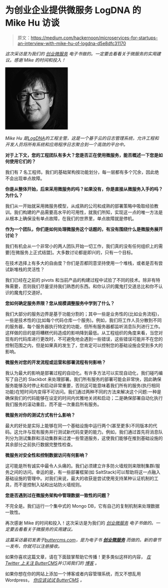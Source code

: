 # 为创业企业提供微服务 LogDNA 的 Mike Hu 访谈

> 原文：<https://medium.com/hackernoon/microservices-for-startups-an-interview-with-mike-hu-of-logdna-d5e8dfc31170>

*这次采访是为我们的* [*创业微服务*](https://buttercms.com/books/microservices-for-startups/) *电子书做的。一定要去看看关于微服务的实用建议。感谢 Mike 的时间和投入！*

![](img/627f91eeff4974ad91e6dfc80e257a4c.png)

*Mike Hu 是*[*LogDNA*](https://logdna.com/)*的工程主管，这是一个基于云的日志管理系统，允许工程和开发人员将所有系统和应用程序日志聚合到一个高效的平台中。*

**对于上下文，您的工程团队有多大？您是否正在使用微服务，能否概述一下您是如何使用它们的？**

我们有 7 名工程师。我们的基础架构按功能划分，每一层都有多个冗余，因此绝不会出现单点故障。

**你是从整体开始，后来采用微服务的吗？如果没有，你是直接从微服务入手的吗？为什么？**

我们从一开始就采用微服务模型，从成熟的公司和成熟的部署策略中吸取经验教训。我们构建的产品需要高水平的可用性，就我们所知，实现这一点的唯一方法是从根本上确保没有单点故障，在我们的世界里，单点故障就是停机。

**作为一个团队，你们是如何处理微服务这个话题的，有没有围绕什么是微服务展开讨论？**

我们有机会从一个非常小的两人团队开始一切工作，我们真的没有任何组织上的需要[在微服务上正式结盟]。大多数讨论都是即兴的，只有一个目标。

在技术选择上有多大的自由度？你们是否都同意坚持使用一个堆栈，或者是否有尝试新堆栈的灵活性？

我们已经在之前的 pivots 和当前产品的构建过程中试验了不同的技术。除非有特殊需要，否则我们尽量坚持我们熟悉的东西。和你认识的魔鬼打交道总比和你不认识的魔鬼打交道好。

**您如何确定服务界限？您从规模调整服务中学到了什么？**

我们大部分的服务边界是基于功能分割的；其中一些是业务性的(比如业务流程)，一些是技术性的(比如每个代码仓库一个服务)。例如，我们将工作人员分散到不同的服务器，每个服务器执行特定的功能，但所有服务器都监听消息队列进行工作。这样做的目的是将糟糕代码造成的影响降到最低。从工程组织的角度来看，当您对现有的代码库进行更改时，不可避免地会遇到一些错误，这些错误可能并不在您的控制范围之内，但是如果真的发生了，您肯定可以控制您的基础设施会受到多大的影响。

**微服务对您的开发流程或运营和部署流程有何影响？**

我认为最大的影响是部署过程的自动化。有许多方法可以实现自动化，我们碰巧编写了自己的 Slackbot 来处理部署。我们所有服务的部署可能会非常快，因此确保服务能够及时停止和启动非常重要，否则这可能意味着我们所有的服务(执行相同功能)在短时间内变得不可访问。我们通过两种不同的方法来解决这个问题:一种是确保我们的代码能够在设定的时间内优雅地关闭和启动；二是确保部署自动化执行我们服务的滚动重启，而不是一次重启所有服务。

**微服务对你的测试方式有什么影响？**

最大的好处是实际上能够在同一个基础设施中运行两个(甚至更多)不同版本的代码。这允许与现有服务并行测试新代码变更的能力。例如，我们通过首先将消息队列分为测试集群和活动集群来过渡一些管道服务，这使我们能够在推到基础设施的其余部分之前执行数据完整性检查。

**微服务对安全性和控制数据访问有何影响？**

这可能是所有诚实中最令人头痛的。我们必须建立许多防火墙规则来限制集群/服务之间的访问。幸运的是，有一些部署框架(如 SaltStack)可以帮助将这一点融入基础设施的管理中。对我们来说，最大的收获是尝试使用支持某种认证机制的工具，而不是控制入站和出站防火墙规则。

**您是否遇到过在微服务架构中管理数据一致性的问题？**

不完全是。我们运行一个集中式的 Mongo DB，它有自己的复制机制来处理数据一致性。

再次感谢 Mike 的时间和投入！这次采访是为我们的 [*创业微服务*](https://buttercms.com/books/microservices-for-startups/) *电子书做的。一定要去看看关于微服务的实用建议。*

*这篇采访最初发表于*[*buttercms.com*](https://buttercms.com/blog/microservices-for-startups-an-interview-with-mike-hu-of-logdna)*，是为电子书* [***创业微服务***](https://buttercms.com/books/microservices-for-startups/) *而做的。新的章节一发布，你就可以注册接收。*

如果你喜欢这篇文章，请在下面鼓掌帮助它传播！更多类似这样的内容， [*在 Twitter 上关注 ButterCMS*](https://twitter.com/ButterCMS)*并订阅我们的* [*博客*](https://buttercms.com/blog/) *。*

如果你想在你的网站上添加一个博客或者内容管理系统，而又不想乱用 Wordpress， [*你应该试试 ButterCMS*](https://buttercms.com/) *。*